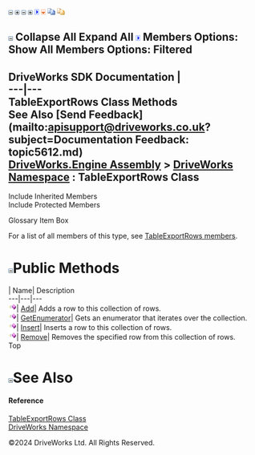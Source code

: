![](dotnetimages/collapse.gif) ![](dotnetimages/expand.gif) ![](dotnetimages/collapse.gif) ![](dotnetimages/expand.gif) ![](dotnetimages/drpdown.gif) ![](dotnetimages/drpdown_orange.gif) ![](dotnetimages/copycode.gif) ![](dotnetimages/copycodeHighlight.gif)

![](dotnetimages/collapse.gif) Collapse All Expand All ![](dotnetimages/drpdown.gif) Members Options: Show All  Members Options: Filtered   
---  
DriveWorks SDK Documentation  |   
---|---  
TableExportRows Class Methods   
See Also [Send Feedback](mailto:apisupport@driveworks.co.uk?subject=Documentation Feedback: topic5612.md)  
[DriveWorks.Engine Assembly](topic2156.md) > [DriveWorks Namespace](topic2159.md) : TableExportRows Class  
---  
  
Include Inherited Members    
Include Protected Members    


Glossary Item Box

For a list of all members of this type, see [TableExportRows members](topic5613.md).

# ![](dotnetimages/collapse.gif)Public Methods

| Name| Description  
---|---|---  
![Public Method](dotnetimages/publicMethod.gif)| [Add](topic5618.md)| Adds a row to this collection of rows.   
![Public Method](dotnetimages/publicMethod.gif)| [GetEnumerator](topic5619.md)| Gets an enumerator that iterates over the collection.   
![Public Method](dotnetimages/publicMethod.gif)| [Insert](topic5620.md)| Inserts a row to this collection of rows.   
![Public Method](dotnetimages/publicMethod.gif)| [Remove](topic5621.md)| Removes the specified row from this collection of rows.   
Top

# ![](dotnetimages/collapse.gif)See Also

#### Reference

[TableExportRows Class](topic5612.md)   
[DriveWorks Namespace](topic2159.md)

©2024 DriveWorks Ltd. All Rights Reserved.
